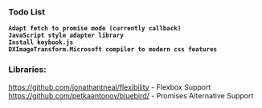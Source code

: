 ### Todo List

**`Adapt fetch to promise mode (currently callback)`**<br>
**`JavaScript style adapter library`**<br>
**`Install keybook.js`**<br>
**`DXImageTransform.Microsoft compiler to modern css features`**<br>

### Libraries:

https://github.com/jonathantneal/flexibility - Flexbox Support<br>
https://github.com/petkaantonov/bluebird/ - Promises Alternative Support

